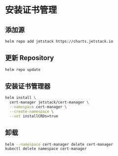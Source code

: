 # 安装证书管理

## 添加源

```bash
helm repo add jetstack https://charts.jetstack.io
```

## 更新 Repository

```bash
helm repo update
```

## 安装证书管理器

```bash
helm install \
  cert-manager jetstack/cert-manager \
  --namespace cert-manager \
  --create-namespace \
  --set installCRDs=true
```

## 卸载

```bash
helm --namespace cert-manager delete cert-manager
kubectl delete namespace cert-manager
```
